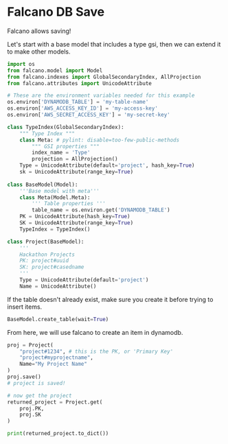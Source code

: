 # Falcano DB Save

Falcano allows saving!

Let's start with a base model that includes a type gsi, then we can extend it to make other models.


```python
import os
from falcano.model import Model
from falcano.indexes import GlobalSecondaryIndex, AllProjection
from falcano.attributes import UnicodeAttribute

# These are the environment variables needed for this example
os.environ['DYNAMODB_TABLE'] = 'my-table-name'
os.environ['AWS_ACCESS_KEY_ID'] = 'my-access-key'
os.environ['AWS_SECRET_ACCESS_KEY'] = 'my-secret-key'

class TypeIndex(GlobalSecondaryIndex):
    """ Type Index """
    class Meta: # pylint: disable=too-few-public-methods
        """ GSI properties """
        index_name = 'Type'
        projection = AllProjection()
    Type = UnicodeAttribute(default='project', hash_key=True)
    sk = UnicodeAttribute(range_key=True)
    
class BaseModel(Model):
    '''Base model with meta'''
    class Meta(Model.Meta):
        ''' Table properties '''
        table_name = os.environ.get('DYNAMODB_TABLE')
    PK = UnicodeAttribute(hash_key=True)
    SK = UnicodeAttribute(range_key=True)
    TypeIndex = TypeIndex()

class Project(BaseModel):
    '''
    Hackathon Projects
    PK: project#uuid
    SK: project#casedname
    '''
    Type = UnicodeAttribute(default='project')
    Name = UnicodeAttribute()

```
If the table doesn't already exist, make sure you create it before trying to insert items.

```python
BaseModel.create_table(wait=True)
```
From here, we will use falcano to create an item in dynamodb.

```python
proj = Project(
    "project#1234", # this is the PK, or 'Primary Key'
    "project#myprojectname",
    Name="My Project Name"
)
proj.save()
# project is saved!

# now get the project
returned_project = Project.get(
    proj.PK,
    proj.SK
)

print(returned_project.to_dict())
```

